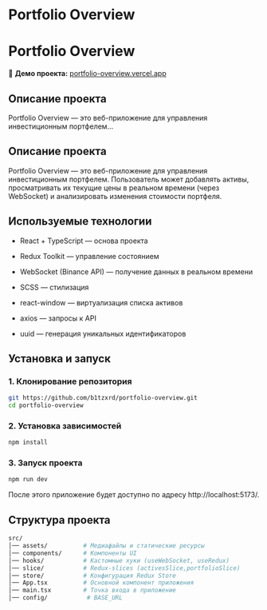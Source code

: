 # Portfolio Overview

# Portfolio Overview  

🚀 **Демо проекта:** [portfolio-overview.vercel.app](https://vercel.com/bitzxrdcoding-gmailcoms-projects/portfolio-overview)  

## Описание проекта  
Portfolio Overview — это веб-приложение для управления инвестиционным портфелем...

## Описание проекта

Portfolio Overview — это веб-приложение для управления инвестиционным портфелем. Пользователь может добавлять активы, просматривать их текущие цены в реальном времени (через WebSocket) и анализировать изменения стоимости портфеля.


## Используемые технологии

- React + TypeScript — основа проекта

- Redux Toolkit — управление состоянием

- WebSocket (Binance API) — получение данных в реальном времени

- SCSS — стилизация

- react-window — виртуализация списка активов

- axios — запросы к API

- uuid — генерация уникальных идентификаторов


## Установка и запуск

### 1. Клонирование репозитория

```sh
git https://github.com/b1tzxrd/portfolio-overview.git
cd portfolio-overview
```

### 2. Установка зависимостей

```sh
npm install 
```

### 3. Запуск проекта

```sh
npm run dev
```
После этого приложение будет доступно по адресу http://localhost:5173/.


## Структура проекта
```sh
src/
│── assets/          # Медиафайлы и статические ресурсы
│── components/      # Компоненты UI
│── hooks/           # Кастомные хуки (useWebSocket, useRedux)
│── slice/           # Redux-slices (activesSlice,portfolioSlice)
│── store/           # Конфигурация Redux Store
│── App.tsx          # Основной компонент приложения
│── main.tsx         # Точка входа в приложение
│── config/           # BASE_URL
```